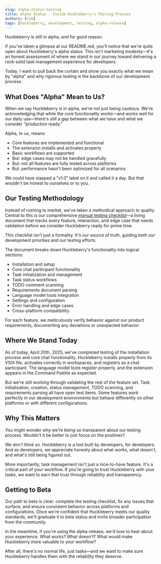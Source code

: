```yaml
---
slug: alpha-status-testing
title: Alpha Status - Inside Huckleberry's Testing Process
authors: [tim]
tags: [huckleberry, development, testing, alpha-release]
---
```


Huckleberry is still in alpha, and for good reason.

If you've taken a glimpse at our README.md, you'll notice that we're quite open about Huckleberry's alpha status. This isn't marketing modesty—it's an honest assessment of where we stand in our journey toward delivering a rock-solid task management experience for developers.

Today, I want to pull back the curtain and show you exactly what we mean by "alpha" and why rigorous testing is the backbone of our development process.

<!-- truncate -->

## What Does "Alpha" Mean to Us?

When we say Huckleberry is in alpha, we're not just being cautious. We're acknowledging that while the core functionality works—and works well for our daily use—there's still a gap between what we have and what we consider "production ready."

Alpha, to us, means:

- Core features are implemented and functional
- The extension installs and activates properly
- Basic workflows are supported
- But: edge cases may not be handled gracefully
- But: not all features are fully tested across platforms
- But: performance hasn't been optimized for all scenarios

We could have slapped a "v1.0" label on it and called it a day. But that wouldn't be honest to ourselves or to you.

## Our Testing Methodology

Instead of rushing to market, we've taken a methodical approach to quality. Central to this is our comprehensive [manual testing checklist](https://github.com/yourusername/vscode-huckleberry/blob/main/docs/manual-testing.md)—a living document that tracks every feature, interaction, and edge case that needs validation before we consider Huckleberry ready for prime time.

This checklist isn't just a formality. It's our source of truth, guiding both our development priorities and our testing efforts.

The document breaks down Huckleberry's functionality into logical sections:

- Installation and setup
- Core chat participant functionality
- Task initialization and management
- Task status workflows
- TODO comment scanning
- Requirements document parsing
- Language model tools integration
- Settings and configuration
- Error handling and edge cases
- Cross-platform compatibility

For each feature, we meticulously verify behavior against our product requirements, documenting any deviations or unexpected behavior.

## Where We Stand Today

As of today, April 20th, 2025, we've completed testing of the installation process and core chat functionality. Huckleberry installs properly from its VSIX file, activates correctly in workspaces, and registers as a chat participant. The language model tools register properly, and the extension appears in the Command Palette as expected.

But we're still working through validating the rest of the feature set. Task initialization, creation, status management, TODO scanning, and requirements parsing all have open test items. Some features work perfectly in our development environments but behave differently on other platforms or with different configurations.

## Why This Matters

You might wonder why we're being so transparent about our testing process. Wouldn't it be better to just focus on the positives?

We don't think so. Huckleberry is a tool built by developers, for developers. And as developers, we appreciate honesty about what works, what doesn't, and what's still being figured out.

More importantly, task management isn't just a nice-to-have feature. It's a critical part of your workflow. If you're going to trust Huckleberry with your tasks, we want to earn that trust through reliability and transparency.

## Getting to Beta

Our path to beta is clear: complete the testing checklist, fix any issues that surface, and ensure consistent behavior across platforms and configurations. Once we're confident that Huckleberry meets our quality standards, we'll graduate it to beta status and invite broader participation from the community.

In the meantime, if you're using the alpha release, we'd love to hear about your experience. What works? What doesn't? What would make Huckleberry more valuable to your workflow?

After all, there's no normal life, just tasks—and we want to make sure Huckleberry handles them with the reliability they deserve.
